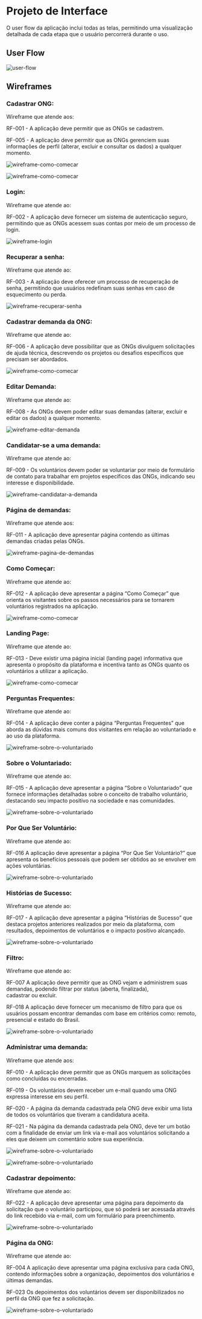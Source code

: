 
# Projeto de Interface

O user flow da aplicação inclui todas as telas, permitindo uma visualização detalhada de cada etapa que o usuário percorrerá durante o uso.

## User Flow

![user-flow](./img/user-flow.jpg)



## Wireframes

### Cadastrar ONG:

Wireframe que atende aos:

RF-001 - A aplicação deve permitir que as ONGs se cadastrem.

RF-005 - A aplicação deve permitir que as ONGs gerenciem suas informações de perfil (alterar, excluir e consultar os dados) a qualquer momento.

![wireframe-como-comecar](./img/wireframes/cadastro-da-ONG.png)

![wireframe-como-comecar](./img/wireframes/cadastro-da-ONG-perfil.png)

### Login:

Wireframe que atende ao:

 RF-002 - A aplicação deve fornecer um sistema de autenticação seguro, permitindo que as ONGs acessem suas contas por meio de um processo de login.

 ![wireframe-login](./img/wireframes/login.png)

### Recuperar a senha:

Wireframe que atende ao:

 RF-003 - A aplicação deve oferecer um processo de recuperação de senha, permitindo que usuários redefinam suas senhas em caso de esquecimento ou perda.

![wireframe-recuperar-senha](./img/wireframes/recuperar-senha.png)

### Cadastrar demanda da ONG:

Wireframe que atende ao: 

RF-006 - A aplicação deve possibilitar que as ONGs divulguem solicitações de ajuda técnica, descrevendo os projetos ou desafios específicos que precisam ser abordados.

![wireframe-como-comecar](./img/wireframes/cadastrar-demanda-da-ONG.png)

### Editar Demanda:

Wireframe que atende ao:

RF-008 - As ONGs devem poder editar suas demandas (alterar, excluir e editar os dados) a qualquer momento.

![wireframe-editar-demanda](./img/wireframes/editar-demanda.png)

### Candidatar-se a uma demanda:

Wireframe que atende ao: 

RF-009 - Os voluntários devem poder se voluntariar por meio de formulário de contato para trabalhar em projetos específicos das ONGs, indicando seu interesse e disponibilidade.

![wireframe-candidatar-a-demanda](./img/wireframes/candidatar-se-a-uma-demanda.png)

### Página de demandas:

Wireframe que atende aos: 

RF-011 - A aplicação deve apresentar página contendo as últimas demandas criadas pelas ONGs.

![wireframe-pagina-de-demandas](./img/wireframes/página-de-demandas.png)

### Como Começar:

Wireframe que atende ao:

RF-012 - A aplicação deve apresentar a página “Como Começar” que orienta os visitantes sobre os passos necessários para se tornarem voluntários registrados na aplicação.

![wireframe-como-comecar](./img/wireframes/como-comecar.png)

### Landing Page:

Wireframe que atende ao:

RF-013 - Deve existir uma página inicial (landing page) informativa que apresenta o propósito da plataforma e incentiva tanto as ONGs quanto os voluntários a utilizar a aplicação.

![wireframe-como-comecar](./img/wireframes/landing-page.png)

### Perguntas Frequentes:

Wireframe que atende ao: 

RF-014 - A aplicação deve conter a página “Perguntas Frequentes” que aborda as dúvidas mais comuns dos visitantes em relação ao voluntariado e ao uso da plataforma.

![wireframe-sobre-o-voluntariado](./img/wireframes/perguntas-frequentes.png)

### Sobre o Voluntariado:

Wireframe que atende ao:

RF-015 - A aplicação deve apresentar a página “Sobre o Voluntariado” que fornece informações detalhadas sobre o conceito de trabalho voluntário, destacando seu impacto positivo na sociedade e nas comunidades.

![wireframe-sobre-o-voluntariado](./img/wireframes/sobre-o-voluntariado.png)

### Por Que Ser Voluntário:

Wireframe que atende ao: 

RF-016	A aplicação deve apresentar a página “Por Que Ser Voluntário?” que apresenta os benefícios pessoais que podem ser obtidos ao se envolver em ações voluntárias.

![wireframe-sobre-o-voluntariado](./img/wireframes/por-que-ser-voluntário_.png)

### Histórias de Sucesso:

Wireframe que atende ao: 

RF-017 - A aplicação deve apresentar a página “Histórias de Sucesso” que destaca projetos anteriores realizados por meio da plataforma, com resultados, depoimentos de voluntários e o impacto positivo alcançado.

![wireframe-sobre-o-voluntariado](./img/wireframes/histórias-de-sucesso.png)

### Filtro:

Wireframe que atende ao:

RF-007 A aplicação deve permitir que as ONG vejam e administrem suas demandas, podendo filtrar por status (aberta, finalizada), cadastrar ou excluir.

RF-018	A aplicação deve fornecer um mecanismo de filtro para que os usuários possam encontrar demandas com base em critérios como: remoto, presencial e estado do Brasil.

![wireframe-sobre-o-voluntariado](./img/wireframes/filtro.png)

### Administrar uma demanda:

Wireframe que atende aos:

RF-010 - A aplicação deve permitir que as ONGs marquem as solicitações como concluídas ou encerradas.

RF-019 - Os voluntários devem receber um e-mail quando uma ONG expressa interesse em seu perfil.

RF-020 - A página da demanda cadastrada pela ONG deve exibir uma lista de todos os voluntários que tiveram a candidatura aceita.

RF-021 - Na página da demanda cadastrada pela ONG, deve ter um botão com a finalidade de enviar um link via e-mail aos voluntários solicitando a eles que deixem um comentário sobre sua experiência.

![wireframe-sobre-o-voluntariado](./img/wireframes/administrar-uma-demanda-progresso.png)

![wireframe-sobre-o-voluntariado](./img/wireframes/administrar-uma-demanda-finalizada.png)

### Cadastrar depoimento:

Wireframe que atende ao:

RF-022 - A aplicação deve apresentar uma página para depoimento da solicitação que o voluntário participou, que só poderá ser acessada através do link recebido via e-mail, com um formulário para preenchimento.

![wireframe-sobre-o-voluntariado](./img/wireframes/depoimento-do-voluntário.png)

### Página da ONG:

Wireframe que atende ao:

RF-004 A aplicação deve apresentar uma página exclusiva para cada ONG, contendo informações sobre a organização, depoimentos dos voluntários e últimas demandas.

RF-023	Os depoimentos dos voluntários devem ser disponibilizados no perfil da ONG que fez a solicitação.

![wireframe-sobre-o-voluntariado](./img/wireframes/página-da-ONG.png)

